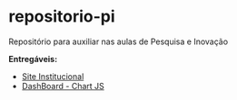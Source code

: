 # repositorio-pi
Repositório para auxiliar nas aulas de Pesquisa e Inovação

<b>Entregáveis:</b> 
<ul>
  <li>
    <a target='_blank' href='https://lean-dro.github.io/repositorio-pi/siteInstitucional/'>Site Institucional</a>
  </li>
  <li>
    <a target='_blank' href='https://lean-dro.github.io/repositorio-pi/videoaula-chartjs/'>DashBoard - Chart JS</a>
  </li>
</ul>
